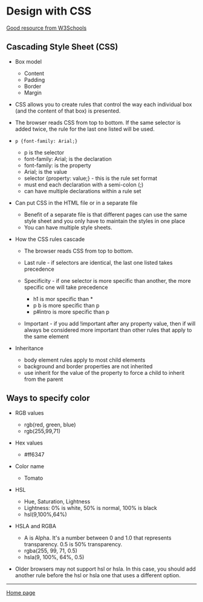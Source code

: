 # Design with CSS
[Good resource from W3Schools](https://www.w3schools.com/css/default.asp)

## Cascading Style Sheet (CSS)

- Box model

    - Content
    - Padding
    - Border
    - Margin

- CSS allows you to create rules that control the way each individual box (and the content of that box) is presented.

- The browser reads CSS from top to bottom. If the same selector is added twice, the rule for the last one listed will be used.

- `p {font-family: Arial;}`

    - p is the selector
    - font-family: Arial; is the declaration
    - font-family: is the property
    - Arial; is the value
    - selector {property: value;} - this is the rule set format
    - must end each declaration with a semi-colon (;)
    - can have multiple declarations within a rule set

- Can put CSS in the HTML file or in a separate file

    - Benefit of a separate file is that different pages can use the same style sheet and you only have to maintain the styles in one place
    - You can have multiple style sheets.

- How the CSS rules cascade

    - The browser reads CSS from top to bottom.  
    - Last rule - if selectors are identical, the last one listed takes precedence
    - Specificity - if one selector is more specific than another, the more specific one will take precedence

        - h1 is mor specific than *
        - p b is more specific than p
        - p#intro is more specific than p
    - Important - if you add !important after any property value, then if will always be considered more important than other rules that apply to the same element

- Inheritance

    - body element rules apply to most child elements
    - background and border properties are not inherited
    - use inherit for the value of the property to force a child to inherit from the parent

## Ways to specify color

- RGB values

    - rgb(red, green, blue)
    - rgb(255,99,71)
- Hex values

    - #ff6347
- Color name

    - Tomato

- HSL

    - Hue, Saturation, Lightness
    - Lightness: 0% is white, 50% is normal, 100% is black
    - hsl(9,100%,64%)

- HSLA and RGBA

    - A is Alpha. It's a number between 0 and 1.0 that represents transparency. 0.5 is 50% transparency.
    - rgba(255, 99, 71, 0.5)
    - hsla(9, 100%, 64%, 0.5)

- Older browsers may not support hsl or hsla. In this case, you should add another rule before the hsl or hsla one that uses a different option.


---
[Home page](https://marlene-rinker.github.io/learning-journal/)
